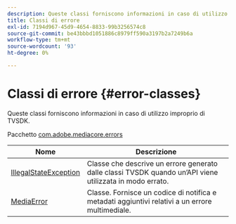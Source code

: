 ```yaml
---
description: Queste classi forniscono informazioni in caso di utilizzo improprio di TVSDK.
title: Classi di errore
exl-id: 7194d967-45d9-4654-8833-99b3256574c8
source-git-commit: be43bbbd1051886c8979ff590a3197b2a7249b6a
workflow-type: tm+mt
source-wordcount: '93'
ht-degree: 0%

---
```


# Classi di errore {#error-classes}

Queste classi forniscono informazioni in caso di utilizzo improprio di TVSDK.

Pacchetto [com.adobe.mediacore.errors](https://help.adobe.com/en_US/primetime/api/psdk/asdoc-dhls_1.4/com/adobe/mediacore/errors/package-detail.html)

| Nome | Descrizione |
|---|---|
| [IllegalStateException](https://help.adobe.com/en_US/primetime/api/psdk/asdoc-dhls_1.4/com/adobe/mediacore/errors/IllegalStateException.html) | Classe che descrive un errore generato dalle classi TVSDK quando un’API viene utilizzata in modo errato. |
| [MediaError](https://help.adobe.com/en_US/primetime/api/psdk/asdoc-dhls_1.4/com/adobe/mediacore/errors/MediaError.html) | Classe. Fornisce un codice di notifica e metadati aggiuntivi relativi a un errore multimediale. |
